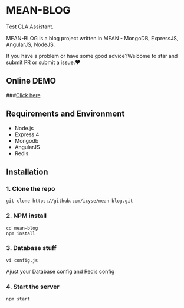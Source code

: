 # MEAN-BLOG
Test CLA Assistant.

MEAN-BLOG is a blog project written in MEAN - MongoDB, ExpressJS, AngularJS, NodeJS.

If you have a problem or have some good advice?Welcome to star and submit PR or submit a issue.❤
## Online DEMO

###[Click here](http://114.215.164.12:3000)

## Requirements and Environment
* Node.js
* Express 4
* Mongodb
* AngularJS
* Redis

## Installation

### 1. Clone the repo

    git clone https://github.com/icyse/mean-blog.git

### 2. NPM install

    cd mean-blog
    npm install

### 3. Database stuff

	vi config.js

Ajust your Database config and Redis config

### 4. Start the server

	npm start
